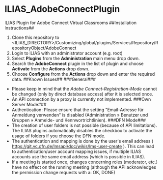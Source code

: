 # ILIAS_AdobeConnectPlugin
ILIAS Plugin for Adobe Connect Virtual Classrooms
##Installation Instructions##
1. Clone this repository to <ILIAS_DIRECTORY>/Customizing/global/plugins/Services/Repository/RepositoryObject/AdobeConnect
2. Login to ILIAS with an administrator account (e.g. root)
3. Select **Plugins** from the **Administration** main menu drop down.
4. Search the **AdobeConnect** plugin in the list of plugin and choose **Activate** from the **Actions** drop down.
5. Choose **Configure** from the **Actions** drop down and enter the required data.
##Known Issues##
###General###
* Please keep in mind that the *Adobe Connect-Registration-Mode* cannot be changed (only by direct database access) after it is selected once.
* An API connection by a proxy is currently not implemented.
###Own Server Mode###
* Authentication: Please ensure that the setting "Email-Adresse für Anmeldung verwenden" is disabled (Administration » Benutzer und Gruppen » Anmelde- und Kennwortrichtlinien).
###DFN Mode###
* The creation of user folders is not possible (because of API limitations). The ILIAS plugins automatically disables the checkbox to activate the usage of folders if you choose the DFN mode. 
* The authentication and mapping is done by the user's email address ( https://git.vc.dfn.de/lmsapi/doc/wikis/lms-user-create ). This can lead to authentication/user account mapping issues, if multiple ILIAS accounts use the same email address (which is possible in ILIAS).
* If a meeting is started once, changes concerning roles (moderator, etc.) have no effect on the running meeting (although the API acknowledges the permission change requests with a: OK, DONE)
